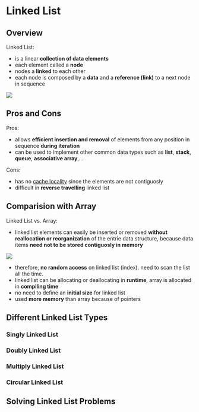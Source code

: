 # Linked List

## Overview

Linked List:
- is a linear **collection of data elements**
- each element called a **node**
- nodes a **linked** to each other
- each node is composed by a **data** and a **reference (link)** to a next node in sequence

![](http://www.techeuler.com/wp-content/uploads/2016/07/Tail-linked-list.png)

## Pros and Cons

Pros:
- allows **efficient insertion and removal** of elements from any position in sequence **during iteration**
- can be used to implement other common data types such as **list**, **stack**, **queue**, **associative array**,...

Cons:
- has no [cache locality](https://github.com/unrealhoang/hardcore/blob/master/cache_locality/post.md) since the elements are not contiguosly
- difficult in **reverse travelling** linked list

## Comparision with Array

Linked List vs. Array:
- linked list elements can easily be inserted or removed **without reallocation or reorganization** of the entrie data structure, because data items **need not to be stored contiguosly in memory**

![](http://www.programcreek.com/wp-content/uploads/2013/03/arraylist-vs-linkedlist-complexity.png)

- therefore, **no random access** on linked list (index). need to scan the list all the time.
- linked list can be allocating or deallocating in **runtime**, array is allocated in **compiling time**
- no need to define an **initial size** for linked list
- used **more memory** than array because of pointers

## Different Linked List Types

### Singly Linked List

### Doubly Linked List

### Multiply Linked List

### Circular Linked List

## Solving Linked List Problems
